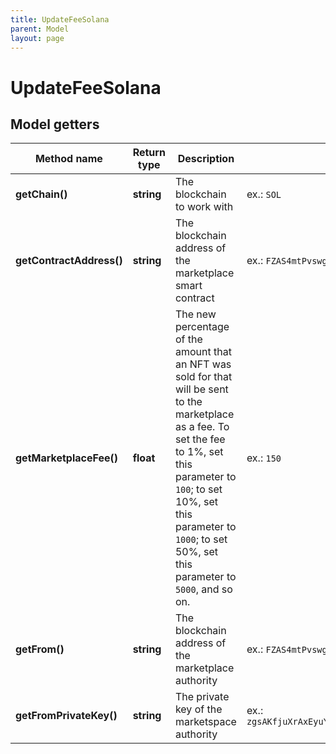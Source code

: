 ```yaml
---
title: UpdateFeeSolana
parent: Model
layout: page
---
```


# UpdateFeeSolana

## Model getters

Method name | Return type | Description | Notes
------------ | ------------- | ------------- | -------------
**getChain()** | **string** | The blockchain to work with | ex.: `SOL`
**getContractAddress()** | **string** | The blockchain address of the marketplace smart contract | ex.: `FZAS4mtPvswgVxbpc117SqfNgCDLTCtk5CoeAtt58FWU`
**getMarketplaceFee()** | **float** | The new percentage of the amount that an NFT was sold for that will be sent to the marketplace as a fee. To set the fee to 1%, set this parameter to <code>100</code>; to set 10%, set this parameter to <code>1000</code>; to set 50%, set this parameter to <code>5000</code>, and so on. | ex.: `150`
**getFrom()** | **string** | The blockchain address of the marketplace authority | ex.: `FZAS4mtPvswgVxbpc117SqfNgCDLTCtk5CoeAtt58FWU`
**getFromPrivateKey()** | **string** | The private key of the marketspace authority | ex.: `zgsAKfjuXrAxEyuYRxbbxPM3rdsPbJPnGreaGMbcdUApJ6wHnCqQnf9b1RNPdeZxsRMkezh4VgXQ7YrbpndGtEv`


